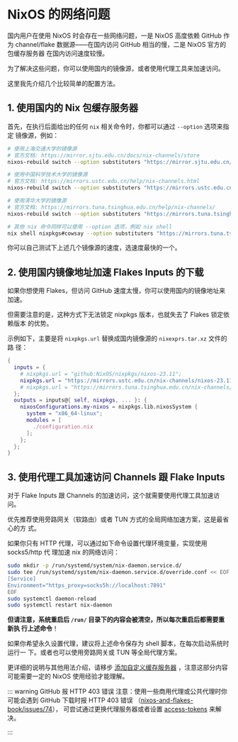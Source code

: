 # NixOS 的网络问题

国内用户在使用 NixOS 时会存在一些网络问题，一是 NixOS 高度依赖 GitHub 作为
channel/flake 数据源——在国内访问 GitHub 相当的慢，二是 NixOS 官方的包缓存服务器
在国内访问速度较慢。

为了解决这些问题，你可以使用国内的镜像源，或者使用代理工具来加速访问。

这里我先介绍几个比较简单的配置方法。

## 1. 使用国内的 Nix 包缓存服务器

首先，在执行后面给出的任何 `nix` 相关命令时，你都可以通过 `--option` 选项来指定
镜像源，例如：

```bash
# 使用上海交通大学的镜像源
# 官方文档: https://mirror.sjtu.edu.cn/docs/nix-channels/store
nixos-rebuild switch --option substituters "https://mirror.sjtu.edu.cn/nix-channels/store"

# 使用中国科学技术大学的镜像源
# 官方文档: https://mirrors.ustc.edu.cn/help/nix-channels.html
nixos-rebuild switch --option substituters "https://mirrors.ustc.edu.cn/nix-channels/store"

# 使用清华大学的镜像源
# 官方文档: https://mirrors.tuna.tsinghua.edu.cn/help/nix-channels/
nixos-rebuild switch --option substituters "https://mirrors.tuna.tsinghua.edu.cn/nix-channels/store"

# 其他 nix 命令同样可以使用 --option 选项，例如 nix shell
nix shell nixpkgs#cowsay --option substituters "https://mirrors.tuna.tsinghua.edu.cn/nix-channels/store"
```

你可以自己测试下上述几个镜像源的速度，选速度最快的一个。

## 2. 使用国内镜像地址加速 Flakes Inputs 的下载

如果你想使用 Flakes，但访问 GitHub 速度太慢，你可以使用国内的镜像地址来加速。

但需要注意的是，这种方式下无法锁定 nixpkgs 版本，也就失去了 Flakes 锁定依赖版本
的优势。

示例如下，主要是将 `nixpkgs.url` 替换成国内镜像源的 `nixexprs.tar.xz` 文件的路
径：

```nix
{
  inputs = {
    # nixpkgs.url = "github:NixOS/nixpkgs/nixos-23.11";
    nixpkgs.url = "https://mirrors.ustc.edu.cn/nix-channels/nixos-23.11/nixexprs.tar.xz";
    # nixpkgs.url = "https://mirrors.tuna.tsinghua.edu.cn/nix-channels/nixpkgs-23.11/nixexprs.tar.xz";
  };
  outputs = inputs@{ self, nixpkgs, ... }: {
    nixosConfigurations.my-nixos = nixpkgs.lib.nixosSystem {
      system = "x86_64-linux";
      modules = [
        ./configuration.nix
      ];
    };
  };
}
```

## 3. 使用代理工具加速访问 Channels 跟 Flake Inputs

对于 Flake Inputs 跟 Channels 的加速访问，这个就需要使用代理工具加速访问。

优先推荐使用旁路网关（软路由）或者 TUN 方式的全局网络加速方案，这是最省心的方
式。

如果你只有 HTTP 代理，可以通过如下命令设置代理环境变量，实现使用 socks5/http 代
理加速 nix 的网络访问：

```bash
sudo mkdir -p /run/systemd/system/nix-daemon.service.d/
sudo tee /run/systemd/system/nix-daemon.service.d/override.conf << EOF
[Service]
Environment="https_proxy=socks5h://localhost:7891"
EOF
sudo systemctl daemon-reload
sudo systemctl restart nix-daemon
```

**但请注意，系统重启后 `/run/` 目录下的内容会被清空，所以每次重启后都需要重新执
行上述命令**！

如果你希望永久设置代理，建议将上述命令保存为 shell 脚本，在每次启动系统时运行一
下。或者也可以使用旁路网关或 TUN 等全局代理方案。

更详细的说明与其他用法介绍，请移步
[添加自定义缓存服务器](https://nixos-and-flakes.thiscute.world/zh/nixos-with-flakes/add-custom-cache-servers)
，注意这部分内容可能需要一定的 NixOS 使用经验才能理解。

<!-- prettier-ignore -->
::: warning GitHub 报 HTTP 403 错误
注意：使用一些商用代理或公共代理时你可能会遇到 GitHub 下载时报 HTTP 403 错误
（[nixos-and-flakes-book/issues/74](https://github.com/ryan4yin/nixos-and-flakes-book/issues/74)），
可尝试通过更换代理服务器或者设置
[access-tokens](https://github.com/NixOS/nix/issues/6536) 来解决。

<!-- prettier-ignore -->
:::
